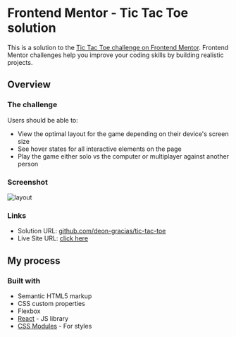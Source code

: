 # Frontend Mentor - Tic Tac Toe solution

This is a solution to the [Tic Tac Toe challenge on Frontend Mentor](https://www.frontendmentor.io/challenges/tic-tac-toe-game-Re7ZF_E2v). Frontend Mentor challenges help you improve your coding skills by building realistic projects. 


## Overview

### The challenge

Users should be able to:

- View the optimal layout for the game depending on their device's screen size
- See hover states for all interactive elements on the page
- Play the game either solo vs the computer or multiplayer against another person


### Screenshot

![layout](https://user-images.githubusercontent.com/72691985/153424430-c208eb87-20cb-41c0-8bdd-5538a43648d6.PNG)


### Links

- Solution URL: [github.com/deon-gracias/tic-tac-toe](https://github.com/deon-gracias/tic-tac-toe)
- Live Site URL: [click here](https://tic-tac-toe-nine-inky.vercel.app/)

## My process

### Built with

- Semantic HTML5 markup
- CSS custom properties
- Flexbox
- [React](https://reactjs.org/) - JS library
- [CSS Modules](https://github.com/css-modules/css-modules) - For styles


